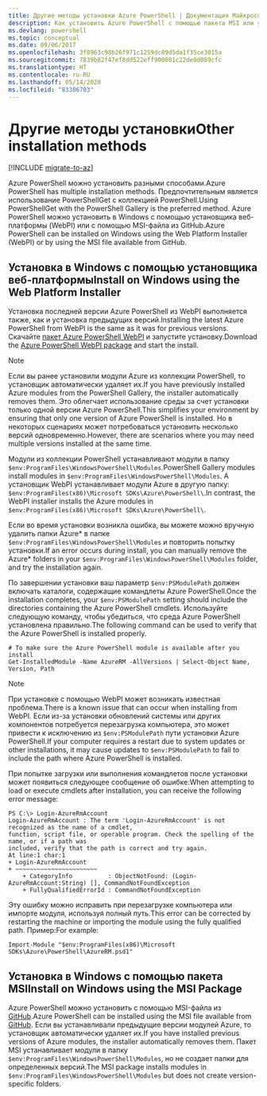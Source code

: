 ```yaml
---
title: Другие методы установки Azure PowerShell | Документация Майкрософт
description: Как установить Azure PowerShell с помощью пакета MSI или установщика веб-платформы.
ms.devlang: powershell
ms.topic: conceptual
ms.date: 09/06/2017
ms.openlocfilehash: 3f8963c98b26f971c1259dc89d5da1f35ce3015a
ms.sourcegitcommit: 7839b82f47ef8dd522eff900081c22de0d089cfc
ms.translationtype: HT
ms.contentlocale: ru-RU
ms.lasthandoff: 05/14/2020
ms.locfileid: "83386703"
---
```

# <a name="other-installation-methods"></a><span data-ttu-id="0ff74-103">Другие методы установки</span><span class="sxs-lookup"><span data-stu-id="0ff74-103">Other installation methods</span></span>

[!INCLUDE [migrate-to-az](../includes/migrate-to-az.md)]

<span data-ttu-id="0ff74-104">Azure PowerShell можно установить разными способами.</span><span class="sxs-lookup"><span data-stu-id="0ff74-104">Azure PowerShell has multiple installation methods.</span></span> <span data-ttu-id="0ff74-105">Предпочтительным является использование PowerShellGet с коллекцией PowerShell.</span><span class="sxs-lookup"><span data-stu-id="0ff74-105">Using PowerShellGet with the PowerShell Gallery is the preferred method.</span></span> <span data-ttu-id="0ff74-106">Azure PowerShell можно установить в Windows с помощью установщика веб-платформы (WebPI) или с помощью MSI-файла из GitHub.</span><span class="sxs-lookup"><span data-stu-id="0ff74-106">Azure PowerShell can be installed on Windows using the Web Platform Installer (WebPI) or by using the MSI file available from GitHub.</span></span>

## <a name="install-on-windows-using-the-web-platform-installer"></a><span data-ttu-id="0ff74-107">Установка в Windows с помощью установщика веб-платформы</span><span class="sxs-lookup"><span data-stu-id="0ff74-107">Install on Windows using the Web Platform Installer</span></span>

<span data-ttu-id="0ff74-108">Установка последней версии Azure PowerShell из WebPI выполняется также, как и установка предыдущих версий.</span><span class="sxs-lookup"><span data-stu-id="0ff74-108">Installing the latest Azure PowerShell from WebPI is the same as it was for previous versions.</span></span>
<span data-ttu-id="0ff74-109">Скачайте [пакет Azure PowerShell WebPI](https://aka.ms/webpi-azps) и запустите установку.</span><span class="sxs-lookup"><span data-stu-id="0ff74-109">Download the [Azure PowerShell WebPI package](https://aka.ms/webpi-azps) and start the install.</span></span>

> [!NOTE]
> <span data-ttu-id="0ff74-110">Если вы ранее установили модули Azure из коллекции PowerShell, то установщик автоматически удаляет их.</span><span class="sxs-lookup"><span data-stu-id="0ff74-110">If you have previously installed Azure modules from the PowerShell Gallery, the installer automatically removes them.</span></span> <span data-ttu-id="0ff74-111">Это облегчает использование среды за счет установки только одной версии Azure PowerShell.</span><span class="sxs-lookup"><span data-stu-id="0ff74-111">This simplifies your environment by ensuring that only one version of Azure PowerShell is installed.</span></span> <span data-ttu-id="0ff74-112">Но в некоторых сценариях может потребоваться установить несколько версий одновременно.</span><span class="sxs-lookup"><span data-stu-id="0ff74-112">However, there are scenarios where you may need multiple versions installed at the same time.</span></span>
>
> <span data-ttu-id="0ff74-113">Модули из коллекции PowerShell устанавливают модули в папку `$env:ProgramFiles\WindowsPowerShell\Modules`.</span><span class="sxs-lookup"><span data-stu-id="0ff74-113">PowerShell Gallery modules install modules in `$env:ProgramFiles\WindowsPowerShell\Modules`.</span></span> <span data-ttu-id="0ff74-114">А установщик WebPI устанавливает модули Azure в другую папку: `$env:ProgramFiles(x86)\Microsoft SDKs\Azure\PowerShell\`.</span><span class="sxs-lookup"><span data-stu-id="0ff74-114">In contrast, the WebPI installer installs the Azure modules in `$env:ProgramFiles(x86)\Microsoft SDKs\Azure\PowerShell\`.</span></span>
>
> <span data-ttu-id="0ff74-115">Если во время установки возникла ошибка, вы можете можно вручную удалить папки Azure\* в папке `$env:ProgramFiles\WindowsPowerShell\Modules` и повторить попытку установки.</span><span class="sxs-lookup"><span data-stu-id="0ff74-115">If an error occurs during install, you can manually remove the Azure\* folders in your `$env:ProgramFiles\WindowsPowerShell\Modules` folder, and try the installation again.</span></span>

<span data-ttu-id="0ff74-116">По завершении установки ваш параметр `$env:PSModulePath` должен включать каталоги, содержащие командлеты Azure PowerShell.</span><span class="sxs-lookup"><span data-stu-id="0ff74-116">Once the installation completes, your `$env:PSModulePath` setting should include the directories containing the Azure PowerShell cmdlets.</span></span> <span data-ttu-id="0ff74-117">Используйте следующую команду, чтобы убедиться, что среда Azure PowerShell установлена правильно.</span><span class="sxs-lookup"><span data-stu-id="0ff74-117">The following command can be used to verify that the Azure PowerShell is installed properly.</span></span>

```powershell-interactive
# To make sure the Azure PowerShell module is available after you install
Get-InstalledModule -Name AzureRM -AllVersions | Select-Object Name, Version, Path
```

> [!NOTE]
> <span data-ttu-id="0ff74-118">При установке с помощью WebPI может возникать известная проблема.</span><span class="sxs-lookup"><span data-stu-id="0ff74-118">There is a known issue that can occur when installing from WebPI.</span></span> <span data-ttu-id="0ff74-119">Если из-за установки обновлений системы или других компонентов потребуется перезагрузка компьютера, это может привести к исключению из `$env:PSModulePath` пути установки Azure PowerShell.</span><span class="sxs-lookup"><span data-stu-id="0ff74-119">If your computer requires a restart due to system updates or other installations, it may cause updates to `$env:PSModulePath` to fail to include the path where Azure PowerShell is installed.</span></span>

<span data-ttu-id="0ff74-120">При попытке загрузки или выполнения командлетов после установки может появиться следующее сообщение об ошибке:</span><span class="sxs-lookup"><span data-stu-id="0ff74-120">When attempting to load or execute cmdlets after installation, you can receive the following error message:</span></span>

```output
PS C:\> Login-AzureRmAccount
Login-AzureRmAccount : The term 'Login-AzureRmAccount' is not recognized as the name of a cmdlet,
function, script file, or operable program. Check the spelling of the name, or if a path was
included, verify that the path is correct and try again.
At line:1 char:1
+ Login-AzureRmAccount
+ ~~~~~~~~~~~~~~~~~~~~~~~
    + CategoryInfo          : ObjectNotFound: (Login-AzureRmAccount:String) [], CommandNotFoundException
    + FullyQualifiedErrorId : CommandNotFoundException
```

<span data-ttu-id="0ff74-121">Эту ошибку можно исправить при перезагрузке компьютера или импорте модуля, используя полный путь.</span><span class="sxs-lookup"><span data-stu-id="0ff74-121">This error can be corrected by restarting the machine or importing the module using the fully qualified path.</span></span> <span data-ttu-id="0ff74-122">Пример:</span><span class="sxs-lookup"><span data-stu-id="0ff74-122">For example:</span></span>

```powershell-interactive
Import-Module "$env:ProgramFiles(x86)\Microsoft SDKs\Azure\PowerShell\AzureRM.psd1"
```

## <a name="install-on-windows-using-the-msi-package"></a><span data-ttu-id="0ff74-123">Установка в Windows с помощью пакета MSI</span><span class="sxs-lookup"><span data-stu-id="0ff74-123">Install on Windows using the MSI Package</span></span>

<span data-ttu-id="0ff74-124">Azure PowerShell можно установить с помощью MSI-файла из [GitHub](https://github.com/Azure/azure-powershell/releases/latest).</span><span class="sxs-lookup"><span data-stu-id="0ff74-124">Azure PowerShell can be installed using the MSI file available from [GitHub](https://github.com/Azure/azure-powershell/releases/latest).</span></span> <span data-ttu-id="0ff74-125">Если вы устанавливали предыдущие версии модулей Azure, то установщик автоматически удаляет их.</span><span class="sxs-lookup"><span data-stu-id="0ff74-125">If you have installed previous versions of Azure modules, the installer automatically removes them.</span></span> <span data-ttu-id="0ff74-126">Пакет MSI устанавливает модули в папку `$env:ProgramFiles\WindowsPowerShell\Modules`, но не создает папки для определенных версий.</span><span class="sxs-lookup"><span data-stu-id="0ff74-126">The MSI package installs modules in `$env:ProgramFiles\WindowsPowerShell\Modules` but does not create version-specific folders.</span></span>

